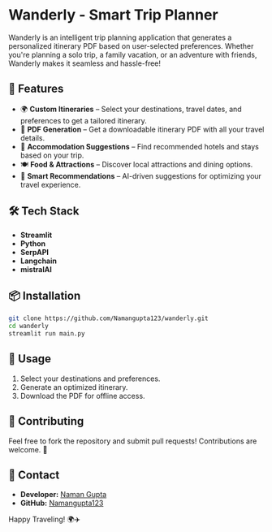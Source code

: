# Wanderly - Smart Trip Planner

Wanderly is an intelligent trip planning application that generates a personalized itinerary PDF based on user-selected preferences. Whether you're planning a solo trip, a family vacation, or an adventure with friends, Wanderly makes it seamless and hassle-free!

## 🚀 Features
- 🌍 **Custom Itineraries** – Select your destinations, travel dates, and preferences to get a tailored itinerary.
- 📄 **PDF Generation** – Get a downloadable itinerary PDF with all your travel details.
- 🏨 **Accommodation Suggestions** – Find recommended hotels and stays based on your trip.
- 🍽️ **Food & Attractions** – Discover local attractions and dining options.
- 🎯 **Smart Recommendations** – AI-driven suggestions for optimizing your travel experience.

## 🛠️ Tech Stack
- **Streamlit**
- **Python**
- **SerpAPI**
- **Langchain**
- **mistralAI**

## 📦 Installation
```bash
git clone https://github.com/Namangupta123/wanderly.git
cd wanderly
streamlit run main.py
```

## 📄 Usage
1. Select your destinations and preferences.
2. Generate an optimized itinerary.
3. Download the PDF for offline access.

## 🤝 Contributing
Feel free to fork the repository and submit pull requests! Contributions are welcome. 🚀

## 📧 Contact
- **Developer:** [Naman Gupta](https://www.linkedin.com/in/naman-gupta-cse)
- **GitHub:** [Namangupta123](https://github.com/Namangupta123)

Happy Traveling! 🌍✈️